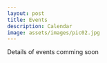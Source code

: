 ```yaml
---
layout: post
title: Events
description: Calendar
image: assets/images/pic02.jpg
---
```


Details of events comming soon
